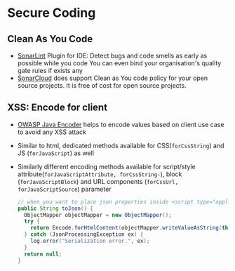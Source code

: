 # Secure Coding

## Clean As You Code

- [SonarLint](https://www.sonarsource.com/products/sonarlint/) Plugin for IDE: Detect bugs and code smells as early as
  possible while you code
  You can even bind your organisation's quality gate rules if exists any
- [SonarCloud](https://docs.sonarsource.com/sonarcloud/improving/clean-as-you-code/) does support Clean as You code
  policy for your open source projects. It is free of cost for open source projects.

## XSS: Encode for client

- [OWASP Java Encoder](https://owasp.org/www-project-java-encoder/) helps to encode values based on client use case to
  avoid any XSS attack

- Similar to html, dedicated methods available for CSS(`forCssString`) and JS (`forJavaScript`) as well
- Similarly different encoding methods available for script/style
  attribute(`forJavaScriptAttribute, forCssString-`), block (`forJavaScriptBlock`) and URL
  components (`forCssUrl, forJavaScriptSource`) parameter
  ```java
  // when you want to place json properties inside <script type="application/json">${toJson()}</script> in html
  public String toJson() {
    ObjectMapper objectMapper = new ObjectMapper();
    try {
      return Encode.forHtmlContent(objectMapper.writeValueAsString(this));
    } catch (JsonProcessingException ex) {
      log.error("Serialization error.", ex);
    }
    return null;
  }
  ```

